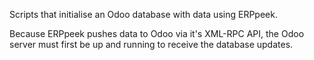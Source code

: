 Scripts that initialise an Odoo database with data using ERPpeek.

Because ERPpeek pushes data to Odoo via it's XML-RPC API, the Odoo server must first be up and running to receive the database updates.
